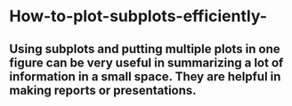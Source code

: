# How-to-plot-subplots-efficiently- 
## Using subplots and putting multiple plots in one figure can be very useful in summarizing a lot of information in a small space. They are helpful in making reports or presentations. 
